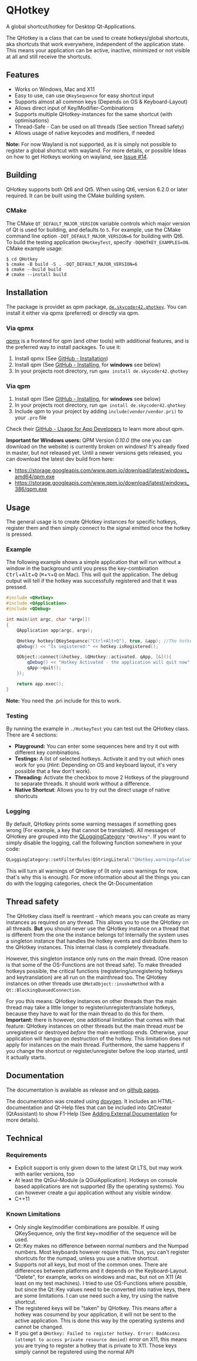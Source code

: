 # QHotkey
A global shortcut/hotkey for Desktop Qt-Applications.

The QHotkey is a class that can be used to create hotkeys/global shortcuts, aka shortcuts that work everywhere, independent of the application state. This means your application can be active, inactive, minimized or not visible at all and still receive the shortcuts.

## Features
- Works on Windows, Mac and X11
- Easy to use, can use `QKeySequence` for easy shortcut input
- Supports almost all common keys (Depends on OS & Keyboard-Layout)
- Allows direct input of Key/Modifier-Combinations
- Supports multiple QHotkey-instances for the same shortcut (with optimisations)
- Thread-Safe - Can be used on all threads (See section Thread safety)
- Allows usage of native keycodes and modifiers, if needed

**Note:** For now Wayland is not supported, as it is simply not possible to register a global shortcut with wayland. For more details, or possible Ideas on how to get Hotkeys working on wayland, see [Issue #14](https://github.com/Skycoder42/QHotkey/issues/14).

## Building

QHotkey supports both Qt6 and Qt5. When using Qt6, version 6.2.0 or later required. It can be built using the CMake building system.

### CMake

The CMake `QT_DEFAULT_MAJOR_VERSION` variable controls which major version of Qt is used for building, and defaults to `5`. For example, use the CMake command line option `-DQT_DEFAULT_MAJOR_VERSION=6` for building with Qt6. To build the testing application `QHotkeyTest`, specify `-DQHOTKEY_EXAMPLES=ON`. CMake example usage:

```
$ cd QHotkey
$ cmake -B build -S . -DQT_DEFAULT_MAJOR_VERSION=6
$ cmake --build build
# cmake --install build
```

## Installation
The package is providet as qpm  package, [`de.skycoder42.qhotkey`](https://www.qpm.io/packages/de.skycoder42.qhotkey/index.html). You can install it either via qpmx (preferred) or directly via qpm.

### Via qpmx
[qpmx](https://github.com/Skycoder42/qpmx) is a frontend for qpm (and other tools) with additional features, and is the preferred way to install packages. To use it:

1. Install qpmx (See [GitHub - Installation](https://github.com/Skycoder42/qpmx#installation))
2. Install qpm (See [GitHub - Installing](https://github.com/Cutehacks/qpm/blob/master/README.md#installing), for **windows** see below)
3. In your projects root directory, run `qpmx install de.skycoder42.qhotkey`

### Via qpm

1. Install qpm (See [GitHub - Installing](https://github.com/Cutehacks/qpm/blob/master/README.md#installing), for **windows** see below)
2. In your projects root directory, run `qpm install de.skycoder42.qhotkey`
3. Include qpm to your project by adding `include(vendor/vendor.pri)` to your `.pro` file

Check their [GitHub - Usage for App Developers](https://github.com/Cutehacks/qpm/blob/master/README.md#usage-for-app-developers) to learn more about qpm.

**Important for Windows users:** QPM Version *0.10.0* (the one you can download on the website) is currently broken on windows! It's already fixed in master, but not released yet. Until a newer versions gets released, you can download the latest dev build from here:
- https://storage.googleapis.com/www.qpm.io/download/latest/windows_amd64/qpm.exe
- https://storage.googleapis.com/www.qpm.io/download/latest/windows_386/qpm.exe

## Usage
The general usage is to create QHotkey instances for specific hotkeys, register them and then simply connect to the signal emitted once the hotkey is pressed.

### Example
The following example shows a simple application that will run without a window in the background until you press the key-combination <kbd>Ctrl</kbd>+<kbd>Alt</kbd>+<kbd>Q</kbd> (<kbd>⌘</kbd>+<kbd>⌥</kbd>+<kbd>Q</kbd> on Mac). This will quit the application. The debug output will tell if the hotkey was successfully registered and that it was pressed.
```cpp
#include <QHotkey>
#include <QApplication>
#include <QDebug>

int main(int argc, char *argv[])
{
	QApplication app(argc, argv);

	QHotkey hotkey(QKeySequence("Ctrl+Alt+Q"), true, &app); //The hotkey will be automatically registered
	qDebug() << "Is segistered:" << hotkey.isRegistered();

	QObject::connect(&hotkey, &QHotkey::activated, qApp, [&](){
		qDebug() << "Hotkey Activated - the application will quit now";
		qApp->quit();
	});

	return app.exec();
}
```

**Note:** You need the .pri include for this to work.

### Testing
By running the example in `./HotkeyTest` you can test out the QHotkey class. There are 4 sections:
- **Playground:** You can enter some sequences here and try it out with different key combinations.
- **Testings:** A list of selected hotkeys. Activate it and try out which ones work for you (*Hint:* Depending on OS and keyboard layout, it's very possible that a few don't work).
- **Threading:** Activate the checkbox to move 2 Hotkeys of the playground to separate threads. It should work without a difference.
- **Native Shortcut**: Allows you to try out the direct usage of native shortcuts

### Logging
By default, QHotkey prints some warning messages if something goes wrong (For example, a key that cannot be translated). All messages of QHotkey are grouped into the [QLoggingCategory](https://doc.qt.io/qt-5/qloggingcategory.html) `"QHotkey"`. If you want to simply disable the logging, call the following function somewhere in your code:
```cpp
QLoggingCategory::setFilterRules(QStringLiteral("QHotkey.warning=false"));
```
This will turn all warnings of QHotkey of (It only uses warnings for now, that's why this is enough). For more information about all the things you can do with the logging categories, check the Qt-Documentation

## Thread safety
The QHotkey class itself is reentrant - which means you can create as many instances as required on any thread. This allows you to use the QHotkey on all threads. **But** you should never use the QHotkey instance on a thread that is different from the one the instance belongs to! Internally the system uses a singleton instance that handles the hotkey events and distributes them to the QHotkey instances. This internal class is completely threadsafe.

However, this singleton instance only runs on the main thread. (One reason is that some of the OS-Functions are not thread safe). To make threaded hotkeys possible, the critical functions (registering/unregistering hotkeys and keytranslation) are all run on the mainthread too. The QHotkey instances on other threads use `QMetaObject::invokeMethod` with a `Qt::BlockingQueuedConnection`.

For you this means: QHotkey instances on other threads than the main thread may take a little longer to register/unregister/translate hotkeys, because they have to wait for the main thread to do this for them. **Important:** there is however, one additional limitation that comes with that feature: QHotkey instances on other threads but the main thread *must* be unregistered or destroyed *before* the main eventloop ends. Otherwise, your application will hangup on destruction of the hotkey. This limitation does not apply for instances on the main thread. Furthermore, the same happens if you change the shortcut or register/unregister before the loop started, until it actually starts.

## Documentation
The documentation is available as release and on [github pages](https://skycoder42.github.io/QHotkey/).

The documentation was created using [doxygen](http://www.doxygen.org). It includes an HTML-documentation and Qt-Help files that can be included into QtCreator (QtAssistant) to show F1-Help (See [Adding External Documentation](https://doc.qt.io/qtcreator/creator-help.html#adding-external-documentation) for more details).

## Technical
### Requirements
 - Explicit support is only given down to the latest Qt LTS, but may work with earlier versions, too
 - At least the QtGui-Module (a QGuiApplication). Hotkeys on console based applications are not supported (By the operating systems). You can however create a gui application without any visible window.
 - C++11

### Known Limitations
 - Only single key/modifier combinations are possible. If using QKeySequence, only the first key+modifier of the sequence will be used.
 - Qt::Key makes no difference between normal numbers and the Numpad numbers. Most keyboards however require this. Thus, you can't register shortcuts for the numpad, unless you use a native shortcut.
 - Supports not all keys, but most of the common ones. There are differences between platforms and it depends on the Keyboard-Layout. "Delete", for example, works on windows and mac, but not on X11 (At least on my test machines). I tried to use OS-Functions where possible, but since the Qt::Key values need to be converted into native keys, there are some limitations. I can use need such a key, try using the native shortcut.
 - The registered keys will be "taken" by QHotkey. This means after a hotkey was cosumend by your application, it will not be sent to the active application. This is done this way by the operating systems and cannot be changed.
- If you get a `QHotkey: Failed to register hotkey. Error: BadAccess (attempt to access private resource denied)` error on X11, this means you are trying to register a hotkey that is private to X11. Those keys simply cannot be registered using the normal API

